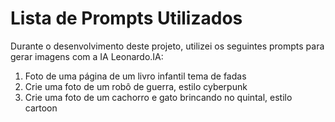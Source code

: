 # Lista de Prompts Utilizados

Durante o desenvolvimento deste projeto, utilizei os seguintes prompts para gerar imagens com a IA Leonardo.IA:

1. Foto de uma página de um livro infantil tema de fadas
2. Crie uma foto de um robô de guerra, estilo cyberpunk
3. Crie uma foto de um cachorro e gato brincando no quintal, estilo cartoon
